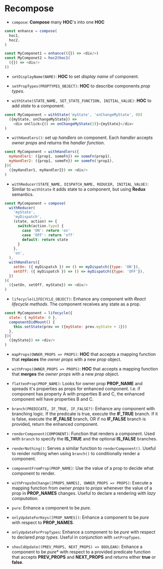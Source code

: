 # Recompose

- ``compose``: **Compose** many **HOC**'s into one **HOC**

```js
const enhance = compose(
  hoc1,
  hoc2,
)

const MyComponet1 = enhance(({}) => <div/>)
const MyComponet2 = hoc2(hoc1(
  ({}) => <div/>
))
```

- ``setDisplayName(NAME)``: **HOC** to set *display name* of component.

- ``setPropTypes(PROPTYPES_OBJECT)``: **HOC** to describe components *prop types*.

- ``withState(STATE_NAME, SET_STATE_FUNCTION, INITIAL_VALUE)``: **HOC** to add *state* to a component.

```js
const MyComponent = withState('myState', 'onChangeMyState', 0)(
  ({myState, onChangeMyState}) =>
    <div onClick={() => onChangeMyState(2)}>{myState}</div>
)
```

- ``withHandlers()``: set up *handlers* on component. Each *handler* accepts *owner props* and returns the *handler function*.

```js
const MyComponent = withHandlers({
  myHandler1: ({prop1, someFn}) => someFn(prop1),
  myHandler2: ({prop1, someFn}) => someFn(!prop1),
})(
  ({myHandler1, myHandler2}) => <div/>
)
```

- ``withReducer(STATE_NAME, DISPATCH_NAME, REDUCER, INITIAL_VALUE)``: Similar to ``withState`` it adds state to a component, but using **Redux** semantics.

```js
const MyComponent = compose(
  withReducer(
    'myState',
    'myDispatch',
    (state, action) => {
      switch(action.type) {
        case 'ON': return 'on'
        case 'OFF': return 'off'
        default: return state
      }
    },
    'on',
  ),
  withHandlers({
    setOn: ({ myDispatch }) => () => myDispatch({type: 'ON'}),
    setOff: ({ myDispatch }) => () => myDispatch({type: 'OFF'}),
  })
)(
  ({setOn, setOff, myState}) => <div/>
)
```

- ``lifecycle(LIFECYCLE_OBJECT)``: Enhance any component with *React lifecycle methods*. The component receives any state as a prop.

```js
const MyComponent = lifecycle({
  state: { myState: 0 },
  componentDidMount() {
    this.setState(prev => ({myState: prev.myState + 1}))
  },
})(
  ({myState}) => <div/>
)
```

- ``mapProps(OWNER_PROPS => PROPS)``: **HOC** that accepts a mapping function that **replaces** the *owner props* with a new *prop* object.

- ``withProps(OWNER_PROPS => PROPS)``: **HOC** that accepts a mapping function that **merges** the *owner props* with a new *prop* object.

- ``flattenProp(PROP_NAME)``: Looks for owner prop **PROP_NAME** and spreads it's properties as props for enhanced component. I.e. if component has property A with properties B and C, the enhanced component will have properties B and C.

- ``branch(PREDICATE, IF_TRUE, IF_FALSE?)``: Enhance any component with branching logic. If the predicate is true, execute the **IF_TRUE** branch. If it is false, execute the **IF_FALSE** branch, OR if no **IF_FALSE** branch is provided, return the enhanced component.

- ``renderComponent(COMPONENT)``: Function that renders a component. Used with ``branch`` to specify the **IS_TRUE** and the optional **IS_FALSE** branches.

- ``renderNothing()``: Serves a similar function to ``renderComponent()``. Useful to render nothing when using ``branch()`` to conditionally render a component.

- ``componentFromProp(PROP_NAME)``: Use the value of a prop to decide what component to render.

- ``withPropsOnChange([PROPS_NAMES], OWNER_PROPS => PROPS)``: Execute a mapping function from *owner props* to *props* whenever the value of a prop in **PROP_NAMES** changes. Useful to declare a rendering with *lazy computation*.

- ``pure``: Enhance a component to be *pure*.

- ``onlyUpdateForKeys([PROP_NAMES])``: Enhance a component to be *pure* with respect to **PROP_NAMES**.

- ``onlyUpdateForPropTypes``: Enhance a component to be *pure* with respect to declared *prop types*. Useful in conjunction with ``setPropTypes``.

- ``shouldUpdate((PREV_PROPS, NEXT_PROPS) => BOOLEAN)``: Enhance a component to be *pure** with respect to a provided predicate function that accepts **PREV_PROPS** and **NEXT_PROPS** and returns either **true** or **false**.
